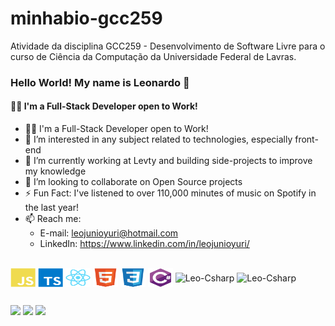 # minhabio-gcc259
Atividade da disciplina GCC259 - Desenvolvimento de Software Livre para o curso de Ciência da Computação da Universidade Federal de Lavras.


### Hello World! My name is Leonardo 👋

#### 👨‍💻 I'm a Full-Stack Developer open to Work!

- 👨‍💻 I'm a Full-Stack Developer open to Work!
- 👀 I’m interested in any subject related to technologies, especially front-end
- 🌱 I’m currently working at Levty and building side-projects to improve my knowledge
- 💞️ I’m looking to collaborate on Open Source projects
- ⚡️ Fun Fact: I've listened to over 110,000 minutes of music on Spotify in the last year!
- 📫 Reach me: 
  - E-mail: leojunioyuri@hotmail.com
  - LinkedIn: https://www.linkedin.com/in/leojunioyuri/

<div style="display: inline_block"><br>
  <img align="center" alt="Leo-Js" height="30" width="40" src="https://raw.githubusercontent.com/devicons/devicon/master/icons/javascript/javascript-plain.svg">
  <img align="center" alt="Leo-Ts" height="30" width="40" src="https://raw.githubusercontent.com/devicons/devicon/master/icons/typescript/typescript-plain.svg">
  <img align="center" alt="Leo-React" height="30" width="40" src="https://raw.githubusercontent.com/devicons/devicon/master/icons/react/react-original.svg">
  <img align="center" alt="Leo-HTML" height="30" width="40" src="https://raw.githubusercontent.com/devicons/devicon/master/icons/html5/html5-original.svg">
  <img align="center" alt="Leo-CSS" height="30" width="40" src="https://raw.githubusercontent.com/devicons/devicon/master/icons/css3/css3-original.svg">
  <img align="center" alt="Leo-Csharp" height="30" width="40" src="https://raw.githubusercontent.com/devicons/devicon/master/icons/csharp/csharp-original.svg">
  <img align="center" alt="Leo-Csharp" height="30" width="40" src="https://cdn.jsdelivr.net/gh/devicons/devicon/icons/azure/azure-original.svg" />
  <img align="center" alt="Leo-Csharp" height="30" width="40" src="https://cdn.jsdelivr.net/gh/devicons/devicon/icons/git/git-original.svg" />
</div>

  ##
 
<div> 
  <a href = "mailto:leojunioyuri@gmail.com"><img src="https://img.shields.io/badge/-Gmail-%23333?style=for-the-badge&logo=gmail&logoColor=white" target="_blank"></a>
  <a href="https://www.linkedin.com/in/leojunioyuri/" target="_blank"><img src="https://img.shields.io/badge/-LinkedIn-%230077B5?style=for-the-badge&logo=linkedin&logoColor=white" target="_blank"></a> 
  <a href="https://instagram.com/leojunioyuri" target="_blank"><img src="https://img.shields.io/badge/-Instagram-%23E4405F?style=for-the-badge&logo=instagram&logoColor=white" target="_blank"></a>

<!---
LeoJunioYuri/LeoJunioYuri is a ✨ special ✨ repository because its `README.md` (this file) appears on your GitHub profile.
You can click the Preview link to take a look at your changes.
--->
